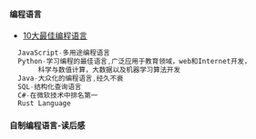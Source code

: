 #### **编程语言**

* [10大最佳编程语言](http://gcdn.gcpowertools.com.cn/showtopic-35812-1-3.html?utm_source=gold.xitu.io&utm_medium=referral&utm_campaign=20170220)  

```js
  JavaScript-多用途编程语言
  Python-学习编程的最佳语言,广泛应用于教育领域，web和Internet开发，
       科学与数值计算，大数据以及机器学习算法开发
  Java-大众化的编程语言,经久不衰
  SQL-结构化查询语言
  C#-在微软技术中排名第一
  Rust Language
```

#### **自制编程语言-读后感**

```

```



